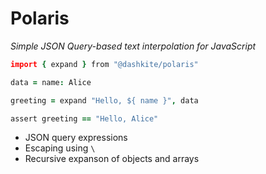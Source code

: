 # Polaris

_Simple JSON Query-based text interpolation for JavaScript_

```coffeescript
import { expand } from "@dashkite/polaris"

data = name: Alice

greeting = expand "Hello, ${ name }", data

assert greeting == "Hello, Alice"
```

- JSON query expressions
- Escaping using `\`
- Recursive expanson of objects and arrays


